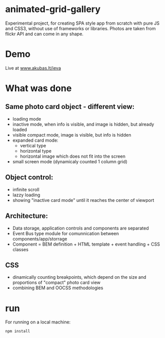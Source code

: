 # animated-grid-gallery
Experimental project, for creating SPA style app from scratch with pure JS and CSS3, without use of frameworks or libraries. Photos are taken from flickr API and can come in any shape. 

# Demo
Live at www.akubas.lt/ieva

# What was done

## Same photo card object - different view:
* loading mode
* inactive mode, when info is visible, and image is hidden, but already loaded
* visible compact mode, image is visible, but info is hidden
* expanded card mode:
    * vertical type
    * horizontal type
    * horizontal image which does not fit into the screen
* small screen mode (dynamicaly counted 1 column grid)

## Object control:
* infinite scroll
* lazzy loading
* showing "inactive card mode" until it reaches the center of viewport
    
## Architecture:
* Data storage, application controls and components are separated
* Event Bus type module for comunnication between components/app/storrage
* Component = BEM definition + HTML template + event handling + CSS classes

## CSS
* dinamically counting breakpoints, which depend on the size and proportions of "compact" photo card view
* combining BEM and OOCSS methodologies

# run
For running on a local machine:
```bash
npm install
```


